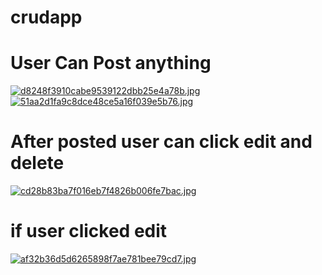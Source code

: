 # crudapp
 
<h1>User Can Post anything</h1>

[![d8248f3910cabe9539122dbb25e4a78b.jpg](https://www.img.in.th/images/d8248f3910cabe9539122dbb25e4a78b.jpg)](https://www.img.in.th/image/pNvPKH)
[![51aa2d1fa9c8dce48ce5a16f039e5b76.jpg](https://www.img.in.th/images/51aa2d1fa9c8dce48ce5a16f039e5b76.jpg)](https://www.img.in.th/image/pNvWfr)


<h1>After posted user can click edit and delete</h1>

[![cd28b83ba7f016eb7f4826b006fe7bac.jpg](https://www.img.in.th/images/cd28b83ba7f016eb7f4826b006fe7bac.jpg)](https://www.img.in.th/image/pNvO72)

<h1>if user clicked edit</h1>

[![af32b36d5d6265898f7ae781bee79cd7.jpg](https://www.img.in.th/images/af32b36d5d6265898f7ae781bee79cd7.jpg)](https://www.img.in.th/image/pNv7cf)
